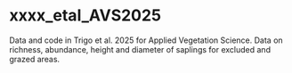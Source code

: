 # xxxx_etal_AVS2025
Data and code in Trigo et al. 2025 for Applied Vegetation Science. Data on richness, abundance, height and diameter of saplings for excluded and grazed areas.
